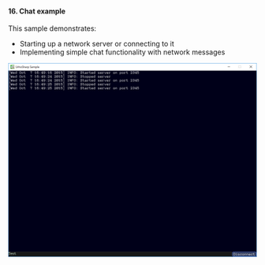 #### 16. Chat example

This sample demonstrates:
- Starting up a network server or connecting to it
- Implementing simple chat functionality with network messages

![Screenshot](Screenshot.png)
